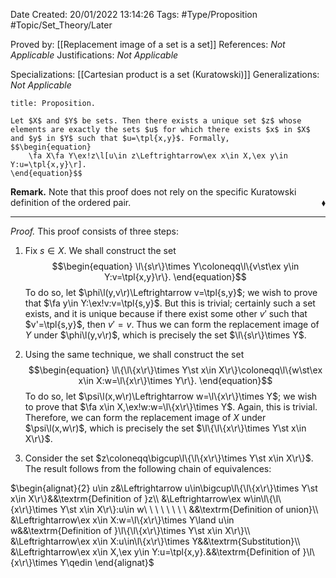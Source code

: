 <div class="topSpace"></div>

Date Created: 20/01/2022 13:14:26
Tags: #Type/Proposition #Topic/Set_Theory/Later

Proved by: [[Replacement image of a set is a set]]
References: <i>Not Applicable</i>
Justifications: <i>Not Applicable</i>

Specializations: [[Cartesian product is a set (Kuratowski)]]
Generalizations: <i>Not Applicable</i>

``` ad-Proposition
title: Proposition.

Let $X$ and $Y$ be sets. Then there exists a unique set $z$ whose elements are exactly the sets $u$ for which there exists $x$ in $X$ and $y$ in $Y$ such that $u=\tpl{x,y}$. Formally,
$$\begin{equation}
    \fa X\fa Y\ex!z\l[u\in z\Leftrightarrow\ex x\in X,\ex y\in Y:u=\tpl{x,y}\r].
\end{equation}$$

```

<b>Remark.</b> Note that this proof does not rely on the specific Kuratowski definition of the ordered pair.<span style="float:right;">$\blacklozenge$</span>

---

<i>Proof.</i> This proof consists of three steps:
1. Fix $s\in X$. We shall construct the set
$$\begin{equation}
    \l\{s\r\}\times Y\coloneqq\l\{v\st\ex y\in Y:v=\tpl{x,y}\r\}.
\end{equation}$$
To do so, let $\phi\l(y,v\r)\Leftrightarrow v=\tpl{s,y}$; we wish to prove that $\fa y\in Y:\ex!v:v=\tpl{s,y}$. But this is trivial; certainly such a set exists, and it is unique because if there exist some other $v'$ such that $v'=\tpl{s,y}$, then $v'=v$. Thus we can form the replacement image of $Y$ under $\phi\l(y,v\r)$, which is precisely the set $\l\{s\r\}\times Y$.

2. Using the same technique, we shall construct the set
$$\begin{equation}
    \l\{\l\{x\r\}\times Y\st x\in X\r\}\coloneqq\l\{w\st\ex x\in X:w=\l\{x\r\}\times Y\r\}.
\end{equation}$$
To do so, let $\psi\l(x,w\r)\Leftrightarrow w=\l\{x\r\}\times Y$; we wish to prove that $\fa x\in X,\ex!w:w=\l\{x\r\}\times Y$. Again, this is trivial. Therefore, we can form the replacement image of $X$ under $\psi\l(x,w\r)$, which is precisely the set $\l\{\l\{x\r\}\times Y\st x\in X\r\}$.
3. Consider the set $z\coloneqq\bigcup\l\{\l\{x\r\}\times Y\st x\in X\r\}$. The result follows from the following chain of equivalences:

$\begin{alignat}{2}
    u\in z&\Leftrightarrow u\in\bigcup\l\{\l\{x\r\}\times Y\st x\in X\r\}&&\textrm{Definition of }z\\
    &\Leftrightarrow\ex w\in\l\{\l\{x\r\}\times Y\st x\in X\r\}:u\in w\ \ \ \ \ \ \ \ &&\textrm{Definition of union}\\
    &\Leftrightarrow\ex x\in X:w=\l\{x\r\}\times Y\land u\in w&&\textrm{Definition of }\l\{\l\{x\r\}\times Y\st x\in X\r\}\\
    &\Leftrightarrow\ex x\in X:u\in\l\{x\r\}\times Y&&\textrm{Substitution}\\
    &\Leftrightarrow\ex x\in X,\ex y\in Y:u=\tpl{x,y}.&&\textrm{Definition of }\l\{x\r\}\times Y\qedin
\end{alignat}$
